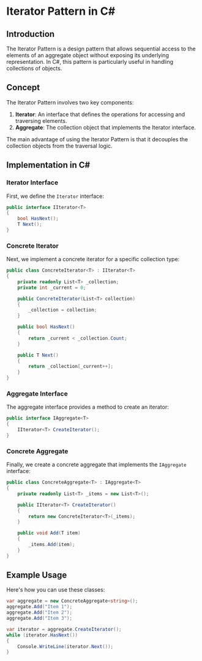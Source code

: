 # Iterator Pattern in C#

## Introduction
The Iterator Pattern is a design pattern that allows sequential access to the elements of an aggregate object without exposing its underlying representation. In C#, this pattern is particularly useful in handling collections of objects.

## Concept
The Iterator Pattern involves two key components:
1. **Iterator**: An interface that defines the operations for accessing and traversing elements.
2. **Aggregate**: The collection object that implements the Iterator interface.

The main advantage of using the Iterator Pattern is that it decouples the collection objects from the traversal logic.

## Implementation in C#

### Iterator Interface
First, we define the `Iterator` interface:

```csharp
public interface IIterator<T>
{
    bool HasNext();
    T Next();
}
```

### Concrete Iterator
Next, we implement a concrete iterator for a specific collection type:

```csharp
public class ConcreteIterator<T> : IIterator<T>
{
    private readonly List<T> _collection;
    private int _current = 0;

    public ConcreteIterator(List<T> collection)
    {
        _collection = collection;
    }

    public bool HasNext()
    {
        return _current < _collection.Count;
    }

    public T Next()
    {
        return _collection[_current++];
    }
}
```

### Aggregate Interface
The aggregate interface provides a method to create an iterator:

```csharp
public interface IAggregate<T>
{
    IIterator<T> CreateIterator();
}
```

### Concrete Aggregate
Finally, we create a concrete aggregate that implements the `IAggregate` interface:

```csharp
public class ConcreteAggregate<T> : IAggregate<T>
{
    private readonly List<T> _items = new List<T>();

    public IIterator<T> CreateIterator()
    {
        return new ConcreteIterator<T>(_items);
    }

    public void Add(T item)
    {
        _items.Add(item);
    }
}
```

## Example Usage
Here's how you can use these classes:

```csharp
var aggregate = new ConcreteAggregate<string>();
aggregate.Add("Item 1");
aggregate.Add("Item 2");
aggregate.Add("Item 3");

var iterator = aggregate.CreateIterator();
while (iterator.HasNext())
{
    Console.WriteLine(iterator.Next());
}
```
